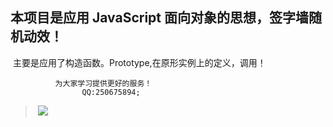 ## **本项目是应用 JavaScript 面向对象的思想，签字墙随机动效！**

​ 主要是应用了构造函数。Prototype,在原形实例上的定义，调用！

              为大家学习提供更好的服务！
                    QQ:250675894;

> ​ ![](C:\Users\Administrator.PC-20190326DKEY\Desktop\12.jpg)
